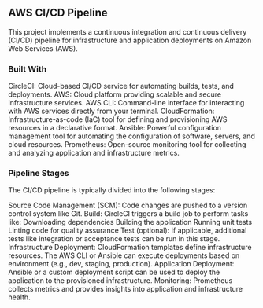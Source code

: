 ## AWS CI/CD Pipeline

This project implements a continuous integration and continuous delivery (CI/CD) pipeline for infrastructure and application deployments on Amazon Web Services (AWS).

### Built With

CircleCI: Cloud-based CI/CD service for automating builds, tests, and deployments.
AWS: Cloud platform providing scalable and secure infrastructure services.
AWS CLI: Command-line interface for interacting with AWS services directly from your terminal.
CloudFormation: Infrastructure-as-code (IaC) tool for defining and provisioning AWS resources in a declarative format.
Ansible: Powerful configuration management tool for automating the configuration of software, servers, and cloud resources.
Prometheus: Open-source monitoring tool for collecting and analyzing application and infrastructure metrics.

### Pipeline Stages

The CI/CD pipeline is typically divided into the following stages:

Source Code Management (SCM): Code changes are pushed to a version control system like Git.
Build: CircleCI triggers a build job to perform tasks like:
Downloading dependencies
Building the application
Running unit tests
Linting code for quality assurance
Test (optional): If applicable, additional tests like integration or acceptance tests can be run in this stage.
Infrastructure Deployment: CloudFormation templates define infrastructure resources. The AWS CLI or Ansible can execute deployments based on environment (e.g., dev, staging, production).
Application Deployment: Ansible or a custom deployment script can be used to deploy the application to the provisioned infrastructure.
Monitoring: Prometheus collects metrics and provides insights into application and infrastructure health.